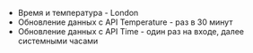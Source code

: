 - Время и температура - London
- Обновление данных с API Temperature - раз в 30 минут  
- Обновление данных с API Time - один раз на входе, далее системными часами
